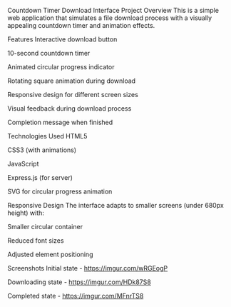 Countdown Timer Download Interface
Project Overview
This is a simple web application that simulates a file download process with a visually appealing countdown timer and animation effects.

Features
Interactive download button

10-second countdown timer

Animated circular progress indicator

Rotating square animation during download

Responsive design for different screen sizes

Visual feedback during download process

Completion message when finished

Technologies Used
HTML5

CSS3 (with animations)

JavaScript

Express.js (for server)

SVG for circular progress animation


Responsive Design
The interface adapts to smaller screens (under 680px height) with:

Smaller circular container

Reduced font sizes

Adjusted element positioning

Screenshots
Initial state - https://imgur.com/wRGEogP

Downloading state - https://imgur.com/HDk87S8

Completed state - https://imgur.com/MFnrTS8
